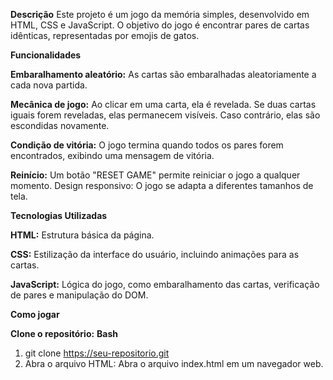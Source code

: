 **Descrição**
Este projeto é um jogo da memória simples, desenvolvido em HTML, CSS e JavaScript. O objetivo do jogo é encontrar pares de cartas idênticas, representadas por emojis de gatos.

**Funcionalidades**

**Embaralhamento aleatório:** As cartas são embaralhadas aleatoriamente a cada nova partida.

**Mecânica de jogo:** Ao clicar em uma carta, ela é revelada. Se duas cartas iguais forem reveladas, elas permanecem visíveis. Caso contrário, elas são escondidas novamente.

**Condição de vitória:** O jogo termina quando todos os pares forem encontrados, exibindo uma mensagem de vitória.

**Reinício:** Um botão "RESET GAME" permite reiniciar o jogo a qualquer momento.
Design responsivo: O jogo se adapta a diferentes tamanhos de tela.

**Tecnologias Utilizadas**

**HTML:** Estrutura básica da página.

**CSS:** Estilização da interface do usuário, incluindo animações para as cartas.

**JavaScript:** Lógica do jogo, como embaralhamento das cartas, verificação de pares e manipulação do DOM.

**Como jogar**

**Clone o repositório:**
**Bash**

1. git clone https://seu-repositorio.git
2. Abra o arquivo HTML: Abra o arquivo index.html em um navegador web.
